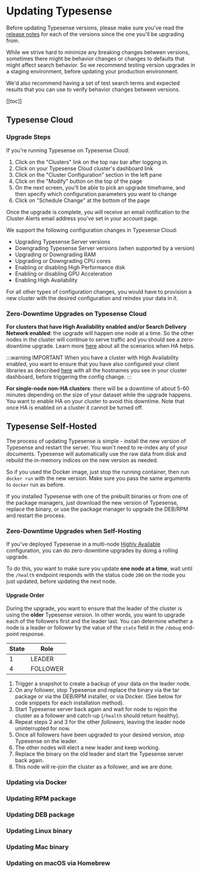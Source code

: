 # Updating Typesense

Before updating Typesense versions, please make sure you've read the [release notes](https://github.com/typesense/typesense/releases) for each of the versions since the one you'll be upgrading from. 

While we strive hard to minimize any breaking changes between versions, sometimes there might be behavior changes or changes to defaults that might affect search behavior. 
So we recommend testing version upgrades in a staging environment, before updating your production environment.

We'd also recommend having a set of test search terms and expected results that you can use to verify behavior changes between versions. 

[[toc]]

## Typesense Cloud

### Upgrade Steps

If you're running Typesense on Typesense Cloud: 

1. Click on the "Clusters" link on the top nav bar after logging in.
2. Click on your Typesense Cloud cluster's dashboard link
3. Click on the "Cluster Configuration" section in the left pane
4. Click on the "Modify" button on the top of the page
5. On the next screen, you'll be able to pick an upgrade timeframe, and then specify which configuration parameters you want to change
6. Click on "Schedule Change" at the bottom of the page

Once the upgrade is complete, you will receive an email notification to the Cluster Alerts email address you've set in your account page.

We support the following configuration changes in Typesense Cloud:
* Upgrading Typesense Server versions
* Downgrading Typesense Server versions (when supported by a version)
* Upgrading or Downgrading RAM
* Upgrading or Downgrading CPU cores
* Enabling or disabling High Performance disk
* Enabling or disabling GPU Acceleration
* Enabling High Availability

For all other types of configuration changes, you would have to provision a new cluster with the desired configuration and reindex your data in it.

### Zero-Downtime Upgrades on Typesense Cloud

**For clusters that have High Availability enabled and/or Search Delivery Network enabled**: the upgrade will happen one node at a time. So the other nodes in the cluster will continue to serve traffic and you should see a zero-downtime upgrade. 
Learn more [here](https://typesense-cloud.helpscoutdocs.com/article/10-high-availability) about all the scenarios when HA helps.

:::warning IMPORTANT
When you have a cluster with High Availability enabled, you want to ensure that you have also configured your client libraries as described [here](./high-availability.md#when-using-typesense-cloud-or-a-load-balancer) with all the hostnames you see in your cluster dashboard, before triggering the config change.
:::

**For single-node non-HA clusters**: there will be a downtime of about 5-60 minutes depending on the size of your dataset while the upgrade happens. You want to enable HA on your cluster to avoid this downtime. Note that once HA is enabled on a cluster it cannot be turned off. 

## Typesense Self-Hosted

The process of updating Typesense is simple - install the new version of Typesense and restart the server. You won't need to re-index any of your documents. 
Typesense will automatically use the raw data from disk and rebuild the in-memory indices on the new version as needed. 

So if you used the Docker image, just stop the running container, then run `docker run` with the new version. Make sure you pass the same arguments to `docker` run as before.

If you installed Typesense with one of the prebuilt binaries or from one of the package managers, just download the new version of Typesense, replace the binary, or use the package manager to upgrade the DEB/RPM and restart the process.

### Zero-Downtime Upgrades when Self-Hosting

If you've deployed Typesense in a multi-node [Highly Available](./high-availability.md) configuration, you can do zero-downtime upgrades by doing a rolling upgrade. 

To do this, you want to make sure you update **one node at a time**, wait until the `/health` endpoint responds with the status code `200` on the node you just updated, before updating the next node.

#### Upgrade Order
During the upgrade, you want to ensure that the leader of the cluster is using the **older** Typesense version.
In other words, you want to upgrade each of the followers first and the leader last. 
You can determine whether a node is a leader or follower by the value of the `state` field in the <RouterLink :to="`/${$site.themeConfig.typesenseLatestVersion}/api/cluster-operations.html#debug`">`/debug`</RouterLink> end-point response.

| State | Role     |
|-------|----------|
| 1     | LEADER   |
| 4     | FOLLOWER |

1. Trigger a snapshot to <RouterLink :to="`/${$site.themeConfig.typesenseLatestVersion}/api/cluster-operations.html#create-snapshot-for-backups`">create a backup</RouterLink> of your data on the leader node.
2. On any follower, stop Typesense and replace the binary via the tar package or via the DEB/RPM installer, or via Docker. (See below for code snippets for each installation method).
3. Start Typesense server back again and wait for node to rejoin the cluster as a follower and catch-up (`/health` should return healthy).
4. Repeat steps 2 and 3 for the other _followers_, leaving the leader node uninterrupted for now.
5. Once all followers have been upgraded to your desired version, stop Typesense on the leader.
6. The other nodes will elect a new leader and keep working.
7. Replace the binary on the old leader and start the Typesense server back again.
8. This node will re-join the cluster as a follower, and we are done.

### Updating via Docker
<Tabs :tabs="['Shell']">
  <template v-slot:Shell>
    <div class="manual-highlight">
      <pre class="language-bash"><code>docker stop &lt;container_id&gt;
<br>
docker run -p 8108:8108 \
            -v"$(pwd)"/typesense-data:/data typesense/typesense:{{ $site.themeConfig.typesenseLatestVersion }} \
            --data-dir /data \
            --api-key=$TYPESENSE_API_KEY \
            --enable-cors</code></pre>
    </div>
  </template>
</Tabs>

### Updating RPM package

<Tabs :tabs="['Shell']">
  <template v-slot:Shell>
    <div class="manual-highlight">
      <pre class="language-bash"><code># x64
curl -O https://dl.typesense.org/releases/{{ $site.themeConfig.typesenseLatestVersion }}/typesense-server-{{ $site.themeConfig.typesenseLatestVersion }}-1.x86_64.rpm
sudo yum install ./typesense-server-{{ $site.themeConfig.typesenseLatestVersion }}-1.x86_64.rpm
<br>
# arm64
curl -O https://dl.typesense.org/releases/{{ $site.themeConfig.typesenseLatestVersion }}/typesense-server-{{ $site.themeConfig.typesenseLatestVersion }}-1.aarch64.rpm
sudo yum install ./typesense-server-{{ $site.themeConfig.typesenseLatestVersion }}-1.aarch64.rpm
<br>
# Start Typesense
sudo systemctl restart typesense-server.service</code></pre>
    </div>
  </template>
</Tabs>

### Updating DEB package

<Tabs :tabs="['Shell']">
  <template v-slot:Shell>
    <div class="manual-highlight">
      <pre class="language-bash"><code># x64
curl -O https://dl.typesense.org/releases/{{ $site.themeConfig.typesenseLatestVersion }}/typesense-server-{{ $site.themeConfig.typesenseLatestVersion }}-amd64.deb
sudo apt install ./typesense-server-{{ $site.themeConfig.typesenseLatestVersion }}-amd64.deb
<br>
# arm64
curl -O https://dl.typesense.org/releases/{{ $site.themeConfig.typesenseLatestVersion }}/typesense-server-{{ $site.themeConfig.typesenseLatestVersion }}-arm64.deb
sudo apt install ./typesense-server-{{ $site.themeConfig.typesenseLatestVersion }}-arm64.deb
<br>
# Start Typesense
sudo systemctl restart typesense-server.service</code></pre>
    </div>
  </template>
</Tabs>

### Updating Linux binary

<Tabs :tabs="['Shell']">
  <template v-slot:Shell>
    <div class="manual-highlight">
    <pre class="language-bash"><code># x64
curl -O https://dl.typesense.org/releases/{{ $site.themeConfig.typesenseLatestVersion }}/typesense-server-{{ $site.themeConfig.typesenseLatestVersion }}-linux-amd64.tar.gz
tar -xzf typesense-server-{{ $site.themeConfig.typesenseLatestVersion }}-linux-amd64.tar.gz
<br>
# arm64
curl -O https://dl.typesense.org/releases/{{ $site.themeConfig.typesenseLatestVersion }}/typesense-server-{{ $site.themeConfig.typesenseLatestVersion }}-linux-arm64.tar.gz
tar -xzf typesense-server-{{ $site.themeConfig.typesenseLatestVersion }}-linux-arm64.tar.gz
<br>
mv ./typesense-server $PATH_TO_EXISTING_BINARY
<br>
kill &lt;TYPESENSE_PROCESS_ID&gt; # will gracefully shutdown
<br>
# Start Typesense
export TYPESENSE_API_KEY=xyz
./typesense-server --data-dir="$(pwd)"/typesense-data --api-key=$TYPESENSE_API_KEY --enable-cors</code></pre>
    </div>
  </template>
</Tabs>

### Updating Mac binary

<Tabs :tabs="['Shell']">
  <template v-slot:Shell>
    <div class="manual-highlight">
      <pre class="language-bash"><code># Apple Silicon CPU 
curl -O https://dl.typesense.org/releases/{{ $site.themeConfig.typesenseLatestVersion }}/typesense-server-{{ $site.themeConfig.typesenseLatestVersion }}-darwin-arm64.tar.gz
tar -xzf typesense-server-{{ $site.themeConfig.typesenseLatestVersion }}-darwin-arm64.tar.gz
<br>
# Intel CPU 
curl -O https://dl.typesense.org/releases/{{ $site.themeConfig.typesenseLatestVersion }}/typesense-server-{{ $site.themeConfig.typesenseLatestVersion }}-darwin-amd64.tar.gz
tar -xzf typesense-server-{{ $site.themeConfig.typesenseLatestVersion }}-darwin-amd64.tar.gz
<br>
mv ./typesense-server $PATH_TO_EXISTING_BINARY
<br>
kill &lt;TYPESENSE_PROCESS_ID&gt; # will gracefully shutdown
<br>
# Start Typesense
export TYPESENSE_API_KEY=xyz
./typesense-server --data-dir="$(pwd)"/typesense-data --api-key=$TYPESENSE_API_KEY --enable-cors</code></pre>
    </div>
  </template>
</Tabs>

### Updating on macOS via Homebrew

<Tabs :tabs="['Shell']">
  <template v-slot:Shell>
    <div class="manual-highlight">
      <pre class="language-bash"><code>brew services stop typesense-server
brew install typesense/tap/typesense-server@{{ $site.themeConfig.typesenseLatestVersion }}
brew services start typesense-server@{{ $site.themeConfig.typesenseLatestVersion }}</code></pre>
    </div>
  </template>
</Tabs>
